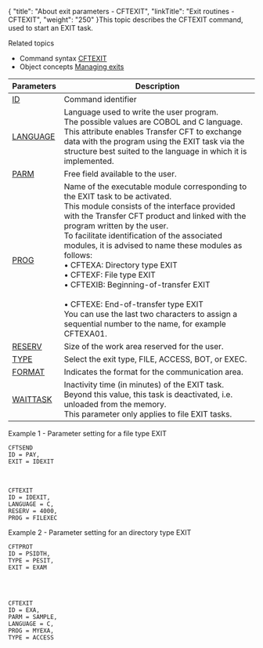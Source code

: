 {
    "title": "About exit parameters - CFTEXIT",
    "linkTitle": "Exit routines - CFTEXIT",
    "weight": "250"
}<span id="Activating_an_exit_command_line"></span>This topic describes the
CFTEXIT command, used to start an EXIT task.

Related
topics

- Command syntax
    [CFTEXIT](../../../command_summary#CFTEXIT)
- Object concepts
    [Managing exits](../../../../app_integration_intro/managing_exits)


| Parameters  | Description  |
| --- | --- |
| <a href="../../../command_summary/parameter_intro/id">ID</a> | Command identifier |
| <a href="../../../command_summary/parameter_intro/language">LANGUAGE</a> | Language used to write the user program.<br/> The possible values are COBOL and C language.<br/> This attribute enables Transfer CFT to exchange data with the program using the EXIT task via the structure best suited to the language in which it is implemented. |
| <a href="../../../command_summary/parameter_intro/parm">PARM</a>  | Free field available to the user. |
| <a href="../../../command_summary/parameter_intro/prog">PROG</a> | Name of the executable module corresponding to the EXIT task to be activated.<br/> This module consists of the interface provided with the Transfer CFT product and linked with the program written by the user.<br/> To facilitate identification of the associated modules, it is advised to name these modules as follows:<br/> • CFTEXA: Directory type EXIT<br/> • CFTEXF: File type EXIT<br/> • CFTEXIB: Beginning-of-transfer EXIT<br/><br/> • CFTEXE: End-of-transfer type EXIT<br/> You can use the last two characters to assign a sequential number to the name, for example CFTEXA01. |
| <a href="../../../command_summary/parameter_intro/reserv">RESERV</a> | Size of the work area reserved for the user. |
| <a href="../../../command_summary/parameter_intro/type">TYPE</a> | Select the exit type, FILE, ACCESS, BOT, or EXEC. |
| <a href="../../../command_summary/parameter_intro/format">FORMAT</a> | Indicates the format for the communication area. |
| <a href="../../../command_summary/parameter_intro/waittask">WAITTASK</a> | Inactivity time (in minutes) of the EXIT task. Beyond this value, this task is deactivated, i.e. unloaded from the memory.<br/> This parameter only applies to file EXIT tasks. |


Example 1 - Parameter setting for a file
type EXIT

```
CFTSEND
ID = PAY,
EXIT = IDEXIT
```

 

```
CFTEXIT
ID = IDEXIT,
LANGUAGE = C,
RESERV = 4000,
PROG = FILEXEC
```

Example 2 - Parameter setting for an directory
type EXIT

```
CFTPROT
ID = PSIDTH,
TYPE = PESIT,
EXIT = EXAM
 
```

 

```
CFTEXIT
ID = EXA,
PARM = SAMPLE,
LANGUAGE = C,
PROG = MYEXA,
TYPE = ACCESS
```

